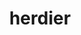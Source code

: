 ---
id: 507
title: herdier
types: [normal]
image: https://raw.githubusercontent.com/PokeAPI/sprites/master/sprites/pokemon/507.png
---